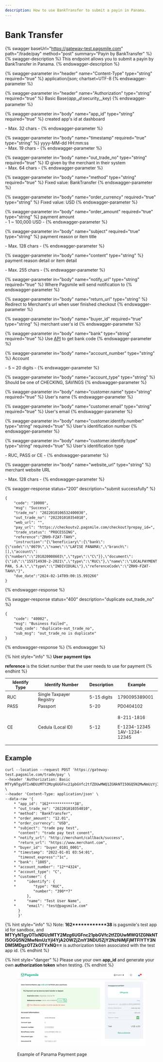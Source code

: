 ```yaml
---
description: How to use BankTransfer to submit a payin in Panama.
---
```


# Bank Transfer

{% swagger baseUrl="https://gateway-test.pagsmile.com" path="/trade/pay" method="post" summary="Payin by BankTransfer" %}
{% swagger-description %}
This endpoint allows you to submit a payin by BankTransfer in Panama.
{% endswagger-description %}

{% swagger-parameter in="header" name="Content-Type" type="string" required="true" %}
application/json; chartset=UTF-8
{% endswagger-parameter %}

{% swagger-parameter in="header" name="Authorization" type="string" required="true" %}
Basic Base($app\__id:$security\__key)
{% endswagger-parameter %}

{% swagger-parameter in="body" name="app_id" type="string" required="true" %}
created app's id at dashboard

\- Max. 32 chars -
{% endswagger-parameter %}

{% swagger-parameter in="body" name="timestamp" required="true" type="string" %}
yyyy-MM-dd HH:mm:ss\
\- Max. 19 chars -
{% endswagger-parameter %}

{% swagger-parameter in="body" name="out_trade_no" type="string" required="true" %}
ID given by the merchant in their system\
\- Max. 64 chars -&#x20;
{% endswagger-parameter %}

{% swagger-parameter in="body" name="method" type="string" required="true" %}
Fixed value: BankTransfer
{% endswagger-parameter %}

{% swagger-parameter in="body" name="order_currency" required="true" type="string" %}
Fixed value: USD
{% endswagger-parameter %}

{% swagger-parameter in="body" name="order_amount" required="true" type="string" %}
payment amount\
\- 1 \~ 100,000 USD -
{% endswagger-parameter %}

{% swagger-parameter in="body" name="subject" required="true" type="string" %}
payment reason or item title

\- Max. 128 chars -
{% endswagger-parameter %}

{% swagger-parameter in="body" name="content" type="string" %}
payment reason detail or item detail

\- Max. 255 chars -
{% endswagger-parameter %}

{% swagger-parameter in="body" name="notify_url" type="string" required="true" %}
Where Pagsmile will send notification to
{% endswagger-parameter %}

{% swagger-parameter in="body" name="return_url" type="string" %}
Redirect to Merchant's url when user finished checkout
{% endswagger-parameter %}

{% swagger-parameter in="body" name="buyer_id" required="true" type="string" %}
merchant user's id
{% endswagger-parameter %}

{% swagger-parameter in="body" name="bank" type="string" required="true" %}
Use [API](../../tools/supported-bank-list-query.md) to get bank code
{% endswagger-parameter %}

{% swagger-parameter in="body" name="account_number" type="string" %}
Account

\- 5 \~ 20 digits -
{% endswagger-parameter %}

{% swagger-parameter in="body" name="account_type" type="string" %}
Should be one of CHECKING, SAVINGS
{% endswagger-parameter %}

{% swagger-parameter in="body" name="customer.name" type="string" required="true" %}
User's name
{% endswagger-parameter %}

{% swagger-parameter in="body" name="customer.email" type="string" required="true" %}
User's email
{% endswagger-parameter %}

{% swagger-parameter in="body" name="customer.identify.number" type="string" required="true" %}
User's identification number
{% endswagger-parameter %}

{% swagger-parameter in="body" name="customer.identify.type" type="string" required="true" %}
User's identification type

\- RUC, PASS or CE -
{% endswagger-parameter %}

{% swagger-parameter in="body" name="website_url" type="string" %}
merchant website URL

\- Max. 128 chars -
{% endswagger-parameter %}

{% swagger-response status="200" description="submit successfully" %}
```
{
    "code": "10000",
    "msg": "Success",
    "trade_no": "2022010106532400030",
    "out_trade_no": "202201010354010",
    "web_url": "",
    "pay_url": "https://checkoutv2.pagsmile.com/checkout?prepay_id=",
    "trade_status": "PROCESSING",
    "reference":"ZRH9-FZAT-TAHV",
    "instruction":"{\"beneficiary\":{\"bank\":{\"code\":\"0079\",\"name\":\"LAFISE PANAMA\",\"branch\":[],\"account\":{\"number\":\"201020008603\",\"type\":\"C\"}},\"document\":{\"id\":\"155714930-2-2021\",\"type\":\"RUC\"},\"name\":\"LOCALPAYMENT PAN, S.A.\",\"type\":\"INDIVIDUAL\"},\"referenceCode\":\"ZRH9-FZAT-TAHV\"}",
    "due_date":"2024-02-14T09:00:15.993266"
}
```
{% endswagger-response %}

{% swagger-response status="400" description="duplicate out_trade_no" %}
```
{
    "code": "40002",
    "msg": "Business Failed",
    "sub_code": "duplicate-out_trade_no",
    "sub_msg": "out_trade_no is duplicate"
}
```
{% endswagger-response %}
{% endswagger %}

{% hint style="info" %}
**User payment tips**

**reference** is the ticket number that the user needs to use for payment
{% endhint %}

| Identify Type | Identify Number          | Description | Example                                                |
| ------------- | ------------------------ | ----------- | ------------------------------------------------------ |
| RUC           | Single Taxpayer Registry | 5-15 digits | 1790095389001                                          |
| PASS          | Passport                 | 5-20        | PD0404102                                              |
| CE            | Cedula (Local ID)        | 5-12        | <p>8-211-1816</p><p>E-1234-12345<br>1AV-1234-12345</p> |

## Example

```
curl --location --request POST 'https://gateway-test.pagsmile.com/trade/pay' \
--header 'Authorization: Basic MTYyNTgyOTIxNDUzMTY2Mzg6UGFnc21pbGVfc2tfZDUwMWQ1ZGNkNTI5OGQ5N2MwNmUzYjI4YjA2OWZjZmY3NDU5ZjY2NzNiMjFjMTFlYTY3NDM5MDgzOTZkOTYxNQ==' \
--header 'Content-Type: application/json' \
--data-raw '{
    * "app_id": "162************38",
    * "out_trade_no": "202201010354010",
    * "method": "BankTransfer",
    * "order_amount": "12.01",
    * "order_currency": "USD",
    * "subject": "trade pay test",
      "content": "trade pay test conent",
    * "notify_url": "http://merchant/callback/success",
      "return_url": "https://www.merchant.com",
    * "buyer_id": "buyer_0101_0001",
    * "timestamp": "2022-01-01 03:54:01",
      "timeout_express":"1c",
    * "bank": "1805",
    * "account_number": "12**4324",
    * "account_type": "C",
    * "customer": {
    *     "identify": {
    *        "type": "RUC",
             "number": "390**7"
          },
    *     "name": "Test User Name",
    *     "email": "test@pagsmile.com"
      }
      }'
```

{% hint style="info" %}
Note:  **162\*\*\*\*\*\*\*\*\*\*\*\*38** is pagsmile's test app id for sandbox, and **MTYyNTgyOTIxNDUzMTY2Mzg6UGFnc21pbGVfc2tfZDUwMWQ1ZGNkNTI5OGQ5N2MwNmUzYjI4YjA2OWZjZmY3NDU5ZjY2NzNiMjFjMTFlYTY3NDM5MDgzOTZkOTYxNQ==** is authorization token associated with the test app id.&#x20;
{% endhint %}

{% hint style="danger" %}
Please use your own **app\_id** and generate your own **authorization token** when testing.
{% endhint %}

<figure><img src="../../../.gitbook/assets/image.png" alt=""><figcaption><p>Example of Panama Payment page</p></figcaption></figure>
